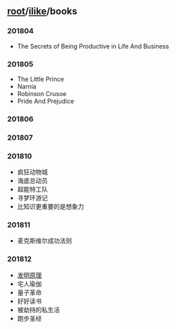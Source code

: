 ## [root](../../README.md)/[ilike](../README.md)/books
### 201804
* The Secrets of Being Productive in Life And Business

### 201805
* The Little Prince
* Narnia
* Robinson Crusoe
* Pride And Prejudice
### 201806
### 201807
### 201810
* 疯狂动物城
* 海底总动员
* 超能特工队
* 寻梦环游记
* 比知识更重要的是想象力

### 201811
* 麦克斯维尔成功法则

### 201812
* [发明原理](./createPrinciple.md)
* 宅人瑜伽
* 量子革命
* 好好读书
* 被劫持的私生活
* 跑步圣经


